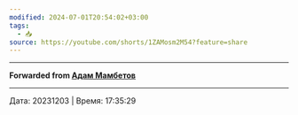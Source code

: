 ```yaml
---
modified: 2024-07-01T20:54:02+03:00
tags:
  - 📥
source: https://youtube.com/shorts/1ZAMosm2M54?feature=share
---
```


***

**Forwarded from [Адам Мамбетов](https://t.me/Adammambetov)**

---

Дата: 20231203 | Время: 17:35:29
